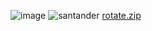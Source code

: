 ![image](https://user-images.githubusercontent.com/118344467/203295683-9d3b4441-8976-40cf-9335-51cdc633164c.png)
![santander](https://user-images.githubusercontent.com/118344467/202674414-6247c737-9768-4670-b391-a4efd07f6f95.jpg)
[rotate.zip](https://github.com/eneri24/Brujula/files/10066668/rotate.zip)
